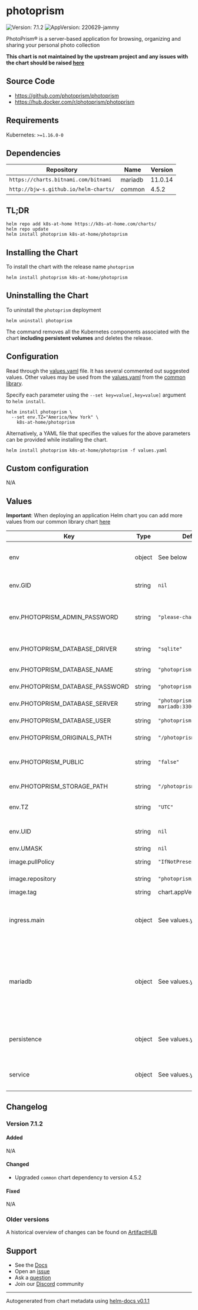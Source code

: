 # photoprism

![Version: 7.1.2](https://img.shields.io/badge/Version-7.1.2-informational?style=flat-square) ![AppVersion: 220629-jammy](https://img.shields.io/badge/AppVersion-220629--jammy-informational?style=flat-square)

PhotoPrism® is a server-based application for browsing, organizing and sharing your personal photo collection

**This chart is not maintained by the upstream project and any issues with the chart should be raised [here](https://github.com/k8s-at-home/charts/issues/new/choose)**

## Source Code

* <https://github.com/photoprism/photoprism>
* <https://hub.docker.com/r/photoprism/photoprism>

## Requirements

Kubernetes: `>=1.16.0-0`

## Dependencies

| Repository | Name | Version |
|------------|------|---------|
| `https://charts.bitnami.com/bitnami` | mariadb | 11.0.14 |
| `http://bjw-s.github.io/helm-charts/` | common | 4.5.2 |

## TL;DR

```console
helm repo add k8s-at-home https://k8s-at-home.com/charts/
helm repo update
helm install photoprism k8s-at-home/photoprism
```

## Installing the Chart

To install the chart with the release name `photoprism`

```console
helm install photoprism k8s-at-home/photoprism
```

## Uninstalling the Chart

To uninstall the `photoprism` deployment

```console
helm uninstall photoprism
```

The command removes all the Kubernetes components associated with the chart **including persistent volumes** and deletes the release.

## Configuration

Read through the [values.yaml](./values.yaml) file. It has several commented out suggested values.
Other values may be used from the [values.yaml](https://github.com/bjw-s/helm-charts/blob/main/charts/library/common/values.yaml) from the [common library](https://github.com/bjw-s/helm-charts/tree/main/charts/library/common).

Specify each parameter using the `--set key=value[,key=value]` argument to `helm install`.

```console
helm install photoprism \
  --set env.TZ="America/New York" \
    k8s-at-home/photoprism
```

Alternatively, a YAML file that specifies the values for the above parameters can be provided while installing the chart.

```console
helm install photoprism k8s-at-home/photoprism -f values.yaml
```

## Custom configuration

N/A

## Values

**Important**: When deploying an application Helm chart you can add more values from our common library chart [here](https://github.com/bjw-s/helm-charts/tree/main/charts/library/common)

| Key | Type | Default | Description |
|-----|------|---------|-------------|
| env | object | See below | environment variables. See [image docs](https://docs.photoprism.org/getting-started/config-options/) for more details. |
| env.GID | string | `nil` | Sets GID Photoprism runs under. |
| env.PHOTOPRISM_ADMIN_PASSWORD | string | `"please-change"` | Initial admin password. **BE SURE TO CHANGE THIS!** |
| env.PHOTOPRISM_DATABASE_DRIVER | string | `"sqlite"` | Database driver (sqlite, mysql) |
| env.PHOTOPRISM_DATABASE_NAME | string | `"photoprism"` | Database schema name |
| env.PHOTOPRISM_DATABASE_PASSWORD | string | `"photoprism"` | Database user password |
| env.PHOTOPRISM_DATABASE_SERVER | string | `"photoprism-mariadb:3306"` | Database host incl. port |
| env.PHOTOPRISM_DATABASE_USER | string | `"photoprism"` | Database username |
| env.PHOTOPRISM_ORIGINALS_PATH | string | `"/photoprism/originals"` | Photoprism originals path |
| env.PHOTOPRISM_PUBLIC | string | `"false"` | Disable authentication / password protection |
| env.PHOTOPRISM_STORAGE_PATH | string | `"/photoprism/storage"` | Photoprism storage path |
| env.TZ | string | `"UTC"` | Set the container timezone |
| env.UID | string | `nil` | Sets UID Photoprism runs under. |
| env.UMASK | string | `nil` | Sets UMASK. |
| image.pullPolicy | string | `"IfNotPresent"` | image pull policy |
| image.repository | string | `"photoprism/photoprism"` | image repository |
| image.tag | string | chart.appVersion | image tag |
| ingress.main | object | See values.yaml | Enable and configure ingress settings for the chart under this key. |
| mariadb | object | See values.yaml | Enable and configure mariadb database subchart under this key.    For more options see [mariadb chart documentation](https://github.com/bitnami/charts/tree/master/bitnami/mariadb) |
| persistence | object | See values.yaml | Configure persistence settings for the chart under this key. |
| service | object | See values.yaml | Configures service settings for the chart. |

## Changelog

### Version 7.1.2

#### Added

N/A

#### Changed

* Upgraded `common` chart dependency to version 4.5.2

#### Fixed

N/A

### Older versions

A historical overview of changes can be found on [ArtifactHUB](https://artifacthub.io/packages/helm/k8s-at-home/photoprism?modal=changelog)

## Support

* See the [Docs](https://docs.k8s-at-home.com/our-helm-charts/getting-started/)
* Open an [issue](https://github.com/k8s-at-home/charts/issues/new/choose)
* Ask a [question](https://github.com/k8s-at-home/organization/discussions)
* Join our [Discord](https://discord.gg/sTMX7Vh) community

----------------------------------------------
Autogenerated from chart metadata using [helm-docs v0.1.1](https://github.com/k8s-at-home/helm-docs/releases/v0.1.1)
